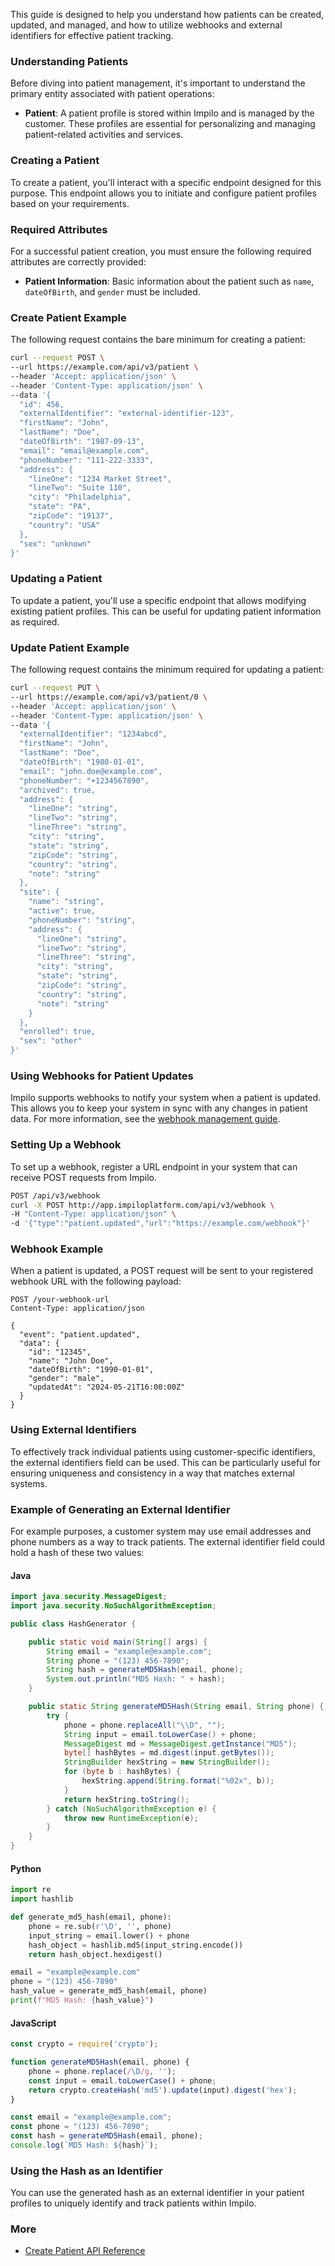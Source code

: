 This guide is designed to help you understand how patients can be created, updated, and managed, and how to utilize webhooks and external identifiers for effective patient tracking.

### Understanding Patients

Before diving into patient management, it's important to understand the primary entity associated with patient operations:

- **Patient**: A patient profile is stored within Impilo and is managed by the customer. These profiles are essential for personalizing and managing patient-related activities and services.

### Creating a Patient

To create a patient, you'll interact with a specific endpoint designed for this purpose. This endpoint allows you to initiate and configure patient profiles based on your requirements.

### Required Attributes

For a successful patient creation, you must ensure the following required attributes are correctly provided:

- **Patient Information**: Basic information about the patient such as `name`, `dateOfBirth`, and `gender` must be included.

### Create Patient Example

The following request contains the bare minimum for creating a patient:


```bash
curl --request POST \
--url https://example.com/api/v3/patient \
--header 'Accept: application/json' \
--header 'Content-Type: application/json' \
--data '{
  "id": 456,
  "externalIdentifier": "external-identifier-123",
  "firstName": "John",
  "lastName": "Doe",
  "dateOfBirth": "1987-09-13",
  "email": "email@example.com",
  "phoneNumber": "111-222-3333",
  "address": {
    "lineOne": "1234 Market Street",
    "lineTwo": "Suite 110",
    "city": "Philadelphia",
    "state": "PA",
    "zipCode": "19137",
    "country": "USA"
  },
  "sex": "unknown"
}'
```

### Updating a Patient

To update a patient, you'll use a specific endpoint that allows modifying existing patient profiles. This can be useful for updating patient information as required.

### Update Patient Example

The following request contains the minimum required for updating a patient:

```bash
curl --request PUT \
--url https://example.com/api/v3/patient/0 \
--header 'Accept: application/json' \
--header 'Content-Type: application/json' \
--data '{
  "externalIdentifier": "1234abcd",
  "firstName": "John",
  "lastName": "Doe",
  "dateOfBirth": "1980-01-01",
  "email": "john.doe@example.com",
  "phoneNumber": "+1234567890",
  "archived": true,
  "address": {
    "lineOne": "string",
    "lineTwo": "string",
    "lineThree": "string",
    "city": "string",
    "state": "string",
    "zipCode": "string",
    "country": "string",
    "note": "string"
  },
  "site": {
    "name": "string",
    "active": true,
    "phoneNumber": "string",
    "address": {
      "lineOne": "string",
      "lineTwo": "string",
      "lineThree": "string",
      "city": "string",
      "state": "string",
      "zipCode": "string",
      "country": "string",
      "note": "string"
    }
  },
  "enrolled": true,
  "sex": "other"
}'
```

### Using Webhooks for Patient Updates

Impilo supports webhooks to notify your system when a patient is updated. This allows you to keep your system in sync with any changes in patient data. For more information, see the [webhook management guide](/guides/webhook-management).

### Setting Up a Webhook

To set up a webhook, register a URL endpoint in your system that can receive POST requests from Impilo.

```bash
POST /api/v3/webhook
curl -X POST http://app.impiloplatform.com/api/v3/webhook \
-H "Content-Type: application/json" \
-d '{"type":"patient.updated","url":"https://example.com/webhook"}'
```

### Webhook Example

When a patient is updated, a POST request will be sent to your registered webhook URL with the following payload:

```http
POST /your-webhook-url
Content-Type: application/json

{
  "event": "patient.updated",
  "data": {
    "id": "12345",
    "name": "John Doe",
    "dateOfBirth": "1990-01-01",
    "gender": "male",
    "updatedAt": "2024-05-21T16:00:00Z"
  }
}
```

### Using External Identifiers

To effectively track individual patients using customer-specific identifiers, the external identifiers field can be used. This can be particularly useful for ensuring uniqueness and consistency in a way that matches external systems.

### Example of Generating an External Identifier

For example purposes, a customer system may use email addresses and phone numbers as a way to track patients. The external identifier field could hold a hash of these two values:

#### Java

```java
import java.security.MessageDigest;
import java.security.NoSuchAlgorithmException;

public class HashGenerator {

    public static void main(String[] args) {
        String email = "example@example.com";
        String phone = "(123) 456-7890";
        String hash = generateMD5Hash(email, phone);
        System.out.println("MD5 Hash: " + hash);
    }

    public static String generateMD5Hash(String email, String phone) {
        try {
            phone = phone.replaceAll("\\D", "");
            String input = email.toLowerCase() + phone;
            MessageDigest md = MessageDigest.getInstance("MD5");
            byte[] hashBytes = md.digest(input.getBytes());
            StringBuilder hexString = new StringBuilder();
            for (byte b : hashBytes) {
                hexString.append(String.format("%02x", b));
            }
            return hexString.toString();
        } catch (NoSuchAlgorithmException e) {
            throw new RuntimeException(e);
        }
    }
}
```

#### Python

```python
import re
import hashlib

def generate_md5_hash(email, phone):
    phone = re.sub(r'\D', '', phone)
    input_string = email.lower() + phone
    hash_object = hashlib.md5(input_string.encode())
    return hash_object.hexdigest()

email = "example@example.com"
phone = "(123) 456-7890"
hash_value = generate_md5_hash(email, phone)
print(f"MD5 Hash: {hash_value}")
```

#### JavaScript

```javascript
const crypto = require('crypto');

function generateMD5Hash(email, phone) {
    phone = phone.replace(/\D/g, '');
    const input = email.toLowerCase() + phone;
    return crypto.createHash('md5').update(input).digest('hex');
}

const email = "example@example.com";
const phone = "(123) 456-7890";
const hash = generateMD5Hash(email, phone);
console.log(`MD5 Hash: ${hash}`);
```

### Using the Hash as an Identifier

You can use the generated hash as an external identifier in your patient profiles to uniquely identify and track patients within Impilo.

### More

- [Create Patient API Reference](/api-reference/patients/create-patient)
